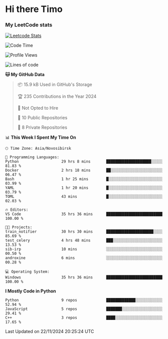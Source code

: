 # Hi there Timo
### My LeetCode stats
[![Leetcode Stats](https://leetcard.jacoblin.cool/przdtl?border=0&radius=20&ext=heatmap&theme=nord)](https://leetcode.com/przdtl)

<!--START_SECTION:waka-->
![Code Time](http://img.shields.io/badge/Code%20Time-483%20hrs%2023%20mins-blue)

![Profile Views](http://img.shields.io/badge/Profile%20Views-43-blue)

![Lines of code](https://img.shields.io/badge/From%20Hello%20World%20I%27ve%20Written-191.1%20thousand%20lines%20of%20code-blue)

**🐱 My GitHub Data** 

> 📦 15.9 kB Used in GitHub's Storage 
 > 
> 🏆 235 Contributions in the Year 2024
 > 
> 🚫 Not Opted to Hire
 > 
> 📜 10 Public Repositories 
 > 
> 🔑 8 Private Repositories 
 > 
📊 **This Week I Spent My Time On** 

```text
🕑︎ Time Zone: Asia/Novosibirsk

💬 Programming Languages: 
Python                   29 hrs 8 mins       ████████████████████░░░░░   81.83 % 
Docker                   2 hrs 18 mins       ██░░░░░░░░░░░░░░░░░░░░░░░   06.47 % 
Bash                     1 hr 25 mins        █░░░░░░░░░░░░░░░░░░░░░░░░   03.99 % 
YAML                     1 hr 20 mins        █░░░░░░░░░░░░░░░░░░░░░░░░   03.79 % 
TOML                     43 mins             █░░░░░░░░░░░░░░░░░░░░░░░░   02.03 % 

🔥 Editors: 
VS Code                  35 hrs 36 mins      █████████████████████████   100.00 % 

🐱‍💻 Projects: 
train_notifier           30 hrs 30 mins      █████████████████████░░░░   85.69 % 
test_celery              4 hrs 48 mins       ███░░░░░░░░░░░░░░░░░░░░░░   13.53 % 
sib-irp                  10 mins             ░░░░░░░░░░░░░░░░░░░░░░░░░   00.50 % 
androxine                6 mins              ░░░░░░░░░░░░░░░░░░░░░░░░░   00.28 % 

💻 Operating System: 
Windows                  35 hrs 36 mins      █████████████████████████   100.00 % 
```

**I Mostly Code in Python** 

```text
Python                   9 repos             █████████████░░░░░░░░░░░░   52.94 % 
JavaScript               5 repos             ███████░░░░░░░░░░░░░░░░░░   29.41 % 
C++                      3 repos             ████░░░░░░░░░░░░░░░░░░░░░   17.65 % 
```




 Last Updated on 22/11/2024 20:25:24 UTC
<!--END_SECTION:waka-->
